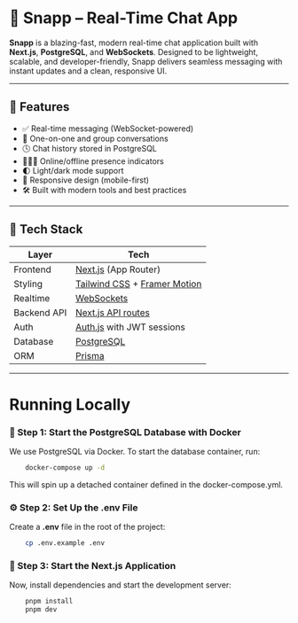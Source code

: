 # 🚀 Snapp – Real-Time Chat App

**Snapp** is a blazing-fast, modern real-time chat application built with **Next.js**, **PostgreSQL**, and **WebSockets**. Designed to be lightweight, scalable, and developer-friendly, Snapp delivers seamless messaging with instant updates and a clean, responsive UI.

---

## 🌟 Features

- ✅ Real-time messaging (WebSocket-powered)
- 💬 One-on-one and group conversations
- 🕓 Chat history stored in PostgreSQL
- 🧑‍🤝‍🧑 Online/offline presence indicators
- 🌓 Light/dark mode support
- 📱 Responsive design (mobile-first)
- 🛠️ Built with modern tools and best practices

---

## 🧱 Tech Stack

| Layer         | Tech                                |
|--------------|--------------------------------------|
| Frontend     | [Next.js](https://nextjs.org) (App Router) |
| Styling      | [Tailwind CSS](https://tailwindcss.com) + [Framer Motion](https://www.framer.com/motion/) |
| Realtime     | [WebSockets](https://developer.mozilla.org/en-US/docs/Web/API/WebSockets_API) |
| Backend API  | [Next.js API routes](https://nextjs.org/docs/app/building-your-application/routing/route-handlers) |
| Auth         | [Auth.js](https://authjs.dev) with JWT sessions |
| Database     | [PostgreSQL](https://www.postgresql.org) |
| ORM          | [Prisma](https://www.prisma.io) |

---

# Running Locally

### 🐘 Step 1: Start the PostgreSQL Database with Docker

We use PostgreSQL via Docker. To start the database container, run:

```bash
    docker-compose up -d
```
This will spin up a detached container defined in the docker-compose.yml.

### ⚙️ Step 2: Set Up the .env File

Create a **.env** file in the root of the project:
```bash
    cp .env.example .env
```

### 🚀 Step 3: Start the Next.js Application

Now, install dependencies and start the development server:
```bash
    pnpm install
    pnpm dev
```
